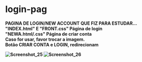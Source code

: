 # login-pag
<b> PAGINA DE LOGIN/NEW ACCOUNT QUE FIZ PARA ESTUDAR...
  <br>
"INDEX.html" E "FRONT.css" Página de login
  <br>
"NEWA.html/.css" Página de criar conta
  <br>
Caso for usar, favor trocar a imagem.
 <br>
 Botão CRIAR CONTA e LOGIN, redirecionam 

  ![Screenshot_25](https://user-images.githubusercontent.com/126735611/225643280-2a396208-ae54-435b-9787-d4a5f4a769a2.png)
![Screenshot_26](https://user-images.githubusercontent.com/126735611/225643286-e5e73095-d8fa-409f-a5f7-77c3c07a5157.png)


